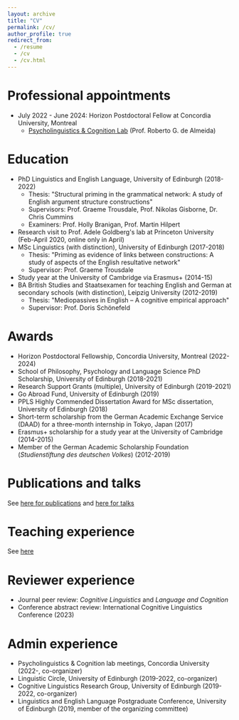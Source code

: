 ```yaml
---
layout: archive
title: "CV"
permalink: /cv/
author_profile: true
redirect_from:
  - /resume
  - /cv
  - /cv.html
---
```


Professional appointments
======
* July 2022 - June 2024: Horizon Postdoctoral Fellow at Concordia University, Montreal
	* <a href="https://psycholinguistics.weebly.com/">Psycholinguistics & Cognition Lab</a> (Prof. Roberto G. de Almeida)

Education
======
* PhD Linguistics and English Language, University of Edinburgh (2018-2022)
   * Thesis: "Structural priming in the grammatical network: A study of English argument structure constructions"
   * Supervisors: Prof. Graeme Trousdale, Prof. Nikolas Gisborne, Dr. Chris Cummins
   * Examiners: Prof. Holly Branigan, Prof. Martin Hilpert
* Research visit to Prof. Adele Goldberg's lab at Princeton University (Feb-April 2020, online only in April)
* MSc Linguistics (with distinction), University of Edinburgh (2017-2018)
   * Thesis: "Priming as evidence of links between constructions: A study of aspects of the English resultative network"
   * Supervisor: Prof. Graeme Trousdale
* Study year at the University of Cambridge via Erasmus+ (2014-15)
* BA British Studies and Staatsexamen for teaching English and German at secondary schools (with distinction), Leipzig University (2012-2019)
   * Thesis: "Mediopassives in English – A cognitive empirical approach"
   * Supervisor: Prof. Doris Schönefeld

Awards
======
* Horizon Postdoctoral Fellowship, Concordia University, Montreal (2022-2024)
* School of Philosophy, Psychology and Language Science PhD Scholarship, University of Edinburgh (2018-2021)
* Research Support Grants (multiple), University of Edinburgh (2019-2021)
* Go Abroad Fund, University of Edinburgh (2019)
* PPLS Highly Commended Dissertation Award for MSc dissertation, University of Edinburgh (2018)
* Short-term scholarship from the German Academic Exchange Service (DAAD) for a three-month internship in Tokyo, Japan (2017)
* Erasmus+ scholarship for a study year at the University of Cambridge (2014-2015)
* Member of the German Academic Scholarship Foundation (<i>Studienstiftung des deutschen Volkes</i>) (2012-2019)

Publications and talks
======
See <a href="https://tungerer.github.io/publications/">here for publications</a> and <a href="https://tungerer.github.io/talks/">here for talks</a>
  
Teaching experience
======
See <a href="https://tungerer.github.io/teaching/">here</a>
  
Reviewer experience
======
* Journal peer review: <i>Cognitive Linguistics</i> and <i>Language and Cognition</i>
* Conference abstract review: International Cognitive Linguistics Conference (2023)

Admin experience
======
* Psycholinguistics & Cognition lab meetings, Concordia University (2022-, co-organizer)
* Linguistic Circle, University of Edinburgh (2019-2022, co-organizer) 
* Cognitive Linguistics Research Group, University of Edinburgh (2019-2022, co-organizer)
* Linguistics and English Language Postgraduate Conference,  University of Edinburgh (2019, member of the organizing committee)

